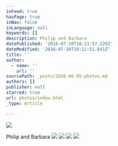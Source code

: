 ```yaml
---
inFeed: true
hasPage: true
inNav: false
inLanguage: null
keywords: []
description: Philip and Barbara
datePublished: '2016-07-10T18:11:57.220Z'
dateModified: '2016-07-10T18:11:51.841Z'
title: ''
author:
  - name: ''
    url: ''
sourcePath: _posts/2016-06-05-photos.md
authors: []
publisher: null
starred: true
url: photos/index.html
_type: Article

---
```

![](https://the-grid-user-content.s3-us-west-2.amazonaws.com/4dc21b15-5e64-47ee-aaef-7dfaa6838664.jpg)

Philip and Barbara
![](https://the-grid-user-content.s3-us-west-2.amazonaws.com/ceb99104-94e2-49f2-8f61-3b117ff82c6e.jpg)
![](https://the-grid-user-content.s3-us-west-2.amazonaws.com/c755665d-3af8-43fc-88e2-f7049476676e.jpg)
![](https://the-grid-user-content.s3-us-west-2.amazonaws.com/7e9e49b5-730a-4f3b-a757-1856b9d6da9f.jpg)
![](https://the-grid-user-content.s3-us-west-2.amazonaws.com/dc1b6dc6-23c9-48d0-9452-ba9c7be6d8c0.jpg)